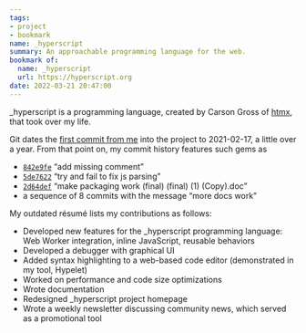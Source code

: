 ```yaml
---
tags:
- project
- bookmark
name: _hyperscript
summary: An approachable programming language for the web.
bookmark of:
  name: _hyperscript
  url: https://hyperscript.org
date: 2022-03-21 20:47:00
---
```


\_hyperscript is a programming language, created by Carson Gross of [htmx], 
that took over my life.

[htmx]: https://htmx.org

Git dates the [first commit from me] into the project to 
<time>2021-02-17</time>, a little over a year. From that point on, my commit history features such gems as

 - [`842e9fe`] <q>add missing comment</q>
 - [`5de7622`] <q>try and fail to fix js parsing</q>
 - [`2d64def`] <q>make packaging work (final) (final) (1) (Copy).doc</q>
 - a sequence of 8 commits with the message <q>more docs work</q>

My outdated résumé lists my contributions as follows:

 - Developed new features for the _hyperscript programming language: Web Worker integration, inline JavaScript, reusable behaviors
 - Developed a debugger with graphical UI
 - Added syntax highlighting to a web-based code editor (demonstrated in my tool, Hypelet)
 - Worked on performance and code size optimizations
 - Wrote documentation
 - Redesigned _hyperscript project homepage
 - Wrote a weekly newsletter discussing community news, which served as a promotional tool 

[first commit from me]: https://github.com/bigskysoftware/_hyperscript/commit/6d4c0ead879e911cd45eeafe102013afd4a3b565
[`842e9fe`]: https://github.com/bigskysoftware/_hyperscript/commit/842e9fe1d9f2212a1588e131b4047e965612f6e5
[`5de7622`]: https://github.com/bigskysoftware/_hyperscript/commit/5de762269db03221d0ef56ef45463de7cffe680b
[`2d64def`]: https://github.com/bigskysoftware/_hyperscript/commit/2d64def1205bcdd3ccfc71d461198c6c2dad05c1